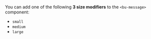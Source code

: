 You can add one of the following **3 size modifiers** to the `<bu-message>` component:

- `small`
- `medium`
- `large`
